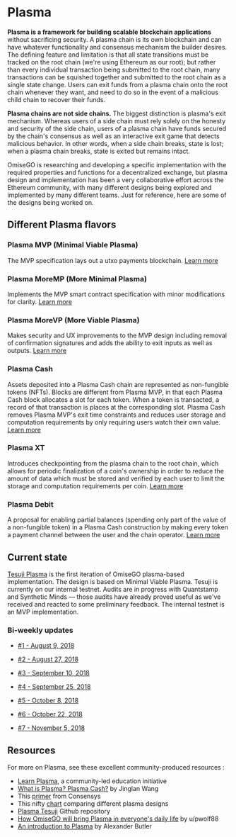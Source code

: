 # Plasma

**Plasma is a framework for building scalable blockchain applications** without sacrificing security. A plasma chain is its own blockchain and can have whatever functionality and consensus mechanism the builder desires. The defining feature and limitation is that all state transitions must be tracked on the root chain (we're using Ethereum as our root); but rather than every individual transaction being submitted to the root chain, many transactions can be squished together and submitted to the root chain as a single state change. Users can exit funds from a plasma chain onto the root chain whenever they want, and need to do so in the event of a malicious child chain to recover their funds.

**Plasma chains are not side chains.** The biggest distinction is plasma's exit mechanism. Whereas users of a side chain must rely solely on the honesty and security of the side chain, users of a plasma chain have funds secured by the chain's consensus as well as an interactive exit game that detects malicious behavior. In other words, when a side chain breaks, state is lost; when a plasma chain breaks, state is exited but remains intact.

OmiseGO is researching and developing a specific implementation with the required properties and functions for a decentralized exchange, but plasma design and implementation has been a very collaborative effort across the Ethereum community, with many different designs being explored and implemented by many different teams. Just for reference, here are some of the designs being worked on.

## Different Plasma flavors

### Plasma MVP (Minimal Viable Plasma)

The MVP specification lays out a utxo payments blockchain.
[Learn more](https://ethresear.ch/t/minimal-viable-plasma/426)

### Plasma MoreMP (More Minimal Plasma)

Implements the MVP smart contract specification with minor modifications for clarity. 
[Learn more](https://github.com/kfichter/more-minimal-plasma)

### Plasma MoreVP (More Viable Plasma)

Makes security and UX improvements to the MVP design including removal of confirmation signatures and adds the ability to exit inputs as well as outputs.
[Learn more](https://ethresear.ch/t/more-viable-plasma/2160)

### Plasma Cash

Assets deposited into a Plasma Cash chain are represented as non-fungible tokens (NFTs). Blocks are different from Plasma MVP, in that each Plasma Cash block allocates a slot for each token. When a token is transacted, a record of that transaction is places at the corresponding slot. Plasma Cash removes Plasma MVP's exit time constraints and reduces user storage and computation requirements by only requiring users watch their own value.
[Learn more](https://ethresear.ch/t/plasma-cash-plasma-with-much-less-per-user-data-checking/1298)

### Plasma XT

Introduces checkpointing from the plasma chain to the root chain, which allows for periodic finalization of a coin's ownership in order to reduce the amount of data which must be stored and verified by each user to limit the storage and computation requirements per coin.
[Learn more](https://ethresear.ch/t/plasma-xt-plasma-cash-with-much-less-per-user-data-checking/1926)

### Plasma Debit

A proposal for enabling partial balances (spending only part of the value of a non-fungible token) in a Plasma Cash construction by making every token a payment channel between the user and the chain operator.
[Learn more](https://ethresear.ch/t/plasma-debit-arbitrary-denomination-payments-in-plasma-cash/2198)


## Current state

[Tesuji Plasma](https://github.com/omisego/elixir-omg/blob/develop/docs/tesuji_blockchain_design.md) is the first iteration of OmiseGO plasma-based implementation. The design is based on Minimal Viable Plasma. Tesuji is currently on our internal testnet. Audits are in progress with Quantstamp and Synthetic Minds — those audits have already proved useful as we've received and reacted to some preliminary feedback. The internal testnet is an MVP implementation.

### Bi-weekly updates

* [#1 - August 9, 2018](https://kb.omgcommunity.org/contents/deep-dive/plasma/current-state/plasma-update-1)  

* [#2 - August 27, 2018](https://kb.omgcommunity.org/contents/deep-dive/plasma/current-state/plasma-update-2)  

* [#3 - September 10, 2018](https://kb.omgcommunity.org/contents/deep-dive/plasma/current-state/plasma-update-3)  

* [#4 - September 25, 2018](https://kb.omgcommunity.org/contents/deep-dive/plasma/current-state/plasma-update-4)  

* [#5 - October 8, 2018](https://kb.omgcommunity.org/contents/deep-dive/plasma/current-state/plasma-update-5)  

* [#6 - October 22, 2018](https://kb.omgcommunity.org/contents/deep-dive/plasma/current-state/plasma-update-6) 
* [#7 - November 5, 2018](https://kb.omgcommunity.org/contents/deep-dive/plasma/current-state/plasma-update-7)


## Resources

For more on Plasma, see these excellent community-produced resources :

* [Learn Plasma](https://www.learnplasma.org/), a community-led education initiative
* [What is Plasma? Plasma Cash?](https://medium.com/crypto-economics/what-is-plasma-plasma-cash-6fbbef784a) by Jinglan Wang
* This [primer](https://media.consensys.net/the-state-of-plasma-1-6b48c1e4b295) from Consensys
* This nifty [chart](https://www.learnplasma.org/en/learn/compare.html) comparing different plasma designs
* [Plasma Tesuji](https://github.com/omisego/elixir-omg/blob/develop/docs/tesuji_blockchain_design.md) Github repository
* [How OmiseGO will bring Plasma in everyone's daily life](https://blog.goodaudience.com/how-omisego-will-bring-plasma-in-everyones-daily-life-45c9d81a3258) by u/pwolf88
* [An introduction to Plasma](https://medium.com/@acb_/plasma-8bba7e1b1d0f) by Alexander Butler

